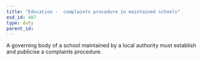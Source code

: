 ```yaml
---
title: "Education -  complaints procedure in maintained schools"
esd_id: 487
type: duty
parent_id:  
---
```


A governing body of a school maintained by a local authority must establish and publicise a complaints procedure.

